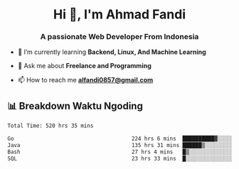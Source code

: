 <h1 align="center">Hi 👋, I'm Ahmad Fandi</h1>
<h3 align="center">A passionate Web Developer From Indonesia</h3>

- 🌱 I’m currently learning **Backend, Linux, And Machine Learning**

- 💬 Ask me about **Freelance and Programming**

- 📫 How to reach me **<alfandi0857@gmail.com>**


## 📊 Breakdown Waktu Ngoding

<!--START_SECTION:waka-->

```txt
Total Time: 520 hrs 35 mins

Go                                     224 hrs 6 mins  ██████████▓░░░░░░░░░░░░░░   42.65 %
Java                                   135 hrs 31 mins ██████▒░░░░░░░░░░░░░░░░░░   25.79 %
Bash                                   27 hrs 4 mins   █▒░░░░░░░░░░░░░░░░░░░░░░░   05.15 %
SQL                                    23 hrs 33 mins  █░░░░░░░░░░░░░░░░░░░░░░░░   04.48 %
```

<!--END_SECTION:waka-->
